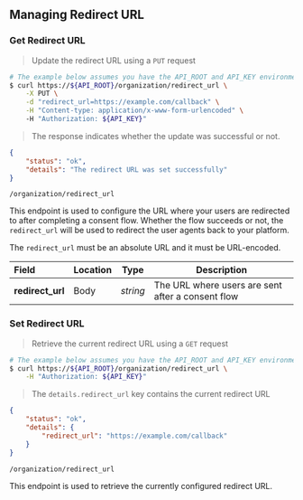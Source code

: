 ## Managing Redirect URL


### Get Redirect URL

> Update the redirect URL using a `PUT` request

```sh
# The example below assumes you have the API_ROOT and API_KEY environment variables set
$ curl https://${API_ROOT}/organization/redirect_url \
    -X PUT \
    -d "redirect_url=https://example.com/callback" \
    -H "Content-type: application/x-www-form-urlencoded" \    
    -H "Authorization: ${API_KEY}"
```

> The response indicates whether the update was successful or not.

```json
{
    "status": "ok",
    "details": "The redirect URL was set successfully"
}
```

<span class="api api-put"></span> <code>/organization/redirect_url</code>

This endpoint is used to configure the URL where your users are redirected to after completing a consent flow.  Whether the flow succeeds or not, the `redirect_url` will be used to redirect the user agents back to your platform.

The `redirect_url` must be an absolute URL and it must be URL-encoded.

| Field            | Location | Type     | Description                                       |
| :--------------- | -------- | -------- | ------------------------------------------------- |
| **redirect_url** | Body     | *string* | The URL where users are sent after a consent flow |

### Set Redirect URL

> Retrieve the current redirect URL using a `GET` request

```sh
# The example below assumes you have the API_ROOT and API_KEY environment variables set
$ curl https://${API_ROOT}/organization/redirect_url \
    -H "Authorization: ${API_KEY}"
```

> The `details.redirect_url` key contains the current redirect URL

```json
{
    "status": "ok",
    "details": {
        "redirect_url": "https://example.com/callback"
    }
}
```

<span class="api api-get"></span> <code>/organization/redirect_url</code>

This endpoint is used to retrieve the currently configured redirect URL.
